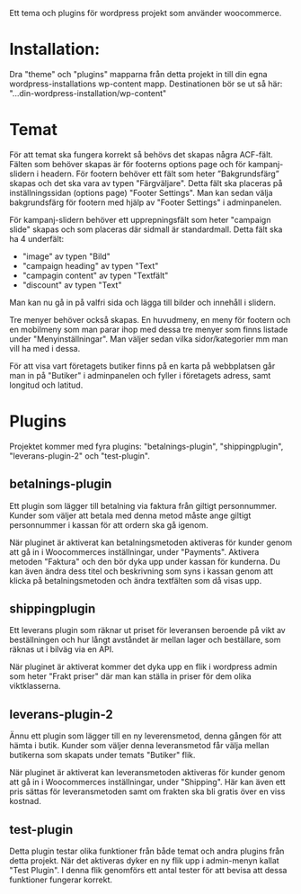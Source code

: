 Ett tema och plugins för wordpress projekt som använder woocommerce.

# Installation:
Dra "theme" och "plugins" mapparna från detta projekt in till din egna wordpress-installations wp-content mapp.
Destinationen bör se ut så här: 
"...din-wordpress-installation/wp-content"

# Temat
För att temat ska fungera korrekt så behövs det skapas några ACF-fält. Fälten som behöver skapas är för footerns options page och för kampanj-slidern i headern. För footern behöver ett fält som heter ”Bakgrundsfärg” skapas och det ska vara av typen "Färgväljare". Detta fält ska placeras på inställningssidan (options page) "Footer Settings". Man kan sedan välja bakgrundsfärg för footern med hjälp av "Footer Settings" i adminpanelen. 

För kampanj-slidern behöver ett upprepningsfält som heter "campaign slide" skapas och som placeras där sidmall är standardmall. Detta fält ska ha 4 underfält:
* "image" av typen "Bild"
* "campaign heading" av typen "Text"
* "campagin content" av typen "Textfält"
* "discount" av typen "Text"

Man kan nu gå in på valfri sida och lägga till bilder och innehåll i slidern. 

Tre menyer behöver också skapas. En huvudmeny, en meny för footern och en mobilmeny som man parar ihop med dessa tre menyer som finns listade under "Menyinställningar". Man väljer sedan vilka sidor/kategorier mm man vill ha med i dessa. 

För att visa vart företagets butiker finns på en karta på webbplatsen går man in på "Butiker" i adminpanelen och fyller i företagets adress, samt longitud och latitud. 

# Plugins
Projektet kommer med fyra plugins: "betalnings-plugin", "shippingplugin", "leverans-plugin-2" och "test-plugin".

## betalnings-plugin
Ett plugin som lägger till betalning via faktura från giltigt personnummer. Kunder som väljer att betala med denna metod måste ange giltigt personnummer i kassan för att ordern ska gå igenom.

När pluginet är aktiverat kan betalningsmetoden aktiveras för kunder genom att gå in i Woocommerces inställningar, under "Payments". Aktivera metoden "Faktura" och den bör dyka upp under kassan för kunderna. Du kan även ändra dess titel och beskrivning som syns i kassan genom att klicka på betalningsmetoden och ändra textfälten som då visas upp.

## shippingplugin
Ett leverans plugin som räknar ut priset för leveransen beroende på vikt av beställningen och hur långt avståndet är mellan lager och beställare, som räknas ut i bilväg via en API.

När pluginet är aktiverat kommer det dyka upp en flik i wordpress admin som heter "Frakt priser" där man kan ställa in priser för dem olika viktklasserna.

## leverans-plugin-2
Ännu ett plugin som lägger till en ny leverensmetod, denna gången för att hämta i butik. Kunder som väljer denna leveransmetod får välja mellan butikerna som skapats under temats "Butiker" flik.

När pluginet är aktiverat kan leveransmetoden aktiveras för kunder genom att gå in i Woocommerces inställningar, under "Shipping". Här kan även ett pris sättas för leveransmetoden samt om frakten ska bli gratis över en viss kostnad.

## test-plugin
Detta plugin testar olika funktioner från både temat och andra plugins från detta projekt. När det aktiveras dyker en ny flik upp i admin-menyn kallat "Test Plugin". I denna flik genomförs ett antal tester för att bevisa att dessa funktioner fungerar korrekt.
